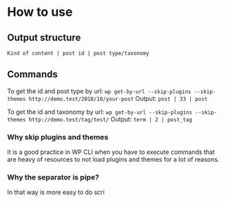 # How to use 

## Output structure
`Kind of content | post id | post type/taxonomy`

## Commands
To get the id and post type by url:
`wp get-by-url --skip-plugins --skip-themes http://demo.test/2018/10/your-post`
Output:
`post | 33 | post`

To get the id and taxonomy by url:
`wp get-by-url --skip-plugins --skip-themes http://demo.test/tag/test/`
Output:
`term | 2 | post_tag`

### Why skip plugins and themes

It is a good practice in WP CLI when you have to execute commands that are heavy of resources to not load plugins and themes for a lot of reasons.

### Why the separator is pipe?

In that way is more easy to do scri